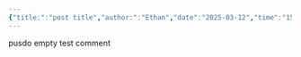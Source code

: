 ```yaml
---
{"title:":"post title","author:":"Ethan","date":"2025-03-12","time":"15:59:07","dg-publish":true,"dg-note-icon":"5","dg-pinned":"false","dg-home":"true","tags":["tag1","tag2","tag3","gardenEntry"],"catalog":"catalog1","permalink":"/test/","pinned":"false","dgPassFrontmatter":true,"created":"2025-03-12T16:05:19.379+01:00","updated":"2025-03-12T17:34:23.820+01:00"}
---
```


pusdo empty
test comment